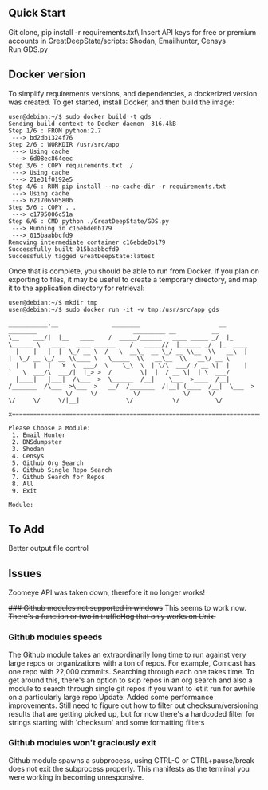 ## Quick Start
Git clone, pip install -r requirements.txt\ 
Insert API keys for free or premium accounts in GreatDeepState/scripts: Shodan, Emailhunter, Censys\
Run GDS.py

## Docker version
To simplify requirements versions, and dependencies, a dockerized version was created. To get started, install Docker, and then build the image:

```
user@debian:~/$ sudo docker build -t gds  .
Sending build context to Docker daemon  316.4kB
Step 1/6 : FROM python:2.7
 ---> bd2db1324f76
Step 2/6 : WORKDIR /usr/src/app
 ---> Using cache
 ---> 6d08ec864eec
Step 3/6 : COPY requirements.txt ./
 ---> Using cache
 ---> 21e31f0192e5
Step 4/6 : RUN pip install --no-cache-dir -r requirements.txt
 ---> Using cache
 ---> 62170650580b
Step 5/6 : COPY . .
 ---> c1795006c51a
Step 6/6 : CMD python ./GreatDeepState/GDS.py
 ---> Running in c16ebde0b179
 ---> 015baabbcfd9
Removing intermediate container c16ebde0b179
Successfully built 015baabbcfd9
Successfully tagged GreatDeepState:latest
```

Once that is complete, you should be able to run from Docker. If you plan on exporting to files, it may be useful to create a temporary directory, and map it to the application directory for retrieval:

```
user@debian:~/$ mkdir tmp
user@debian:~/$ sudo docker run -it -v tmp:/usr/src/app gds

___________.__               ________                      __    ________                           _________ __          __          
\__    ___/|  |__   ____    /  _____/______   ____ _____ _/  |_  \______ \   ____   ____ ______    /   _____//  |______ _/  |_  ____  
  |    |   |  |  \_/ __ \  /   \  __\_  __ \_/ __ \\__  \\   __\  |    |  \_/ __ \_/ __ \\____ \   \_____  \\   __\__  \\   __\/ __ \ 
  |    |   |   Y  \  ___/  \    \_\  \  | \/\  ___/ / __ \|  |    |    `   \  ___/\  ___/|  |_> >  /        \|  |  / __ \|  | \  ___/ 
  |____|   |___|  /\___  >  \______  /__|    \___  >____  /__|   /_______  /\___  >\___  >   __/  /_______  /|__| (____  /__|  \___  >
                \/     \/          \/            \/     \/               \/     \/     \/|__|             \/           \/          \/ 

x========================================================================================================================================

Please Choose a Module:
 1. Email Hunter 
 2. DNSdumpster 
 3. Shodan 
 4. Censys 
 5. Github Org Search
 6. Github Single Repo Search 
 7. Github Search for Repos 
 8. All 
 9. Exit 

Module:

```
## To Add
Better output file control

## Issues
Zoomeye API was taken down, therefore it no longer works!

~~### Github modules not supported in windows~~
This seems to work now. ~~There's a function or two in truffleHog that only works on Unix.~~

### Github modules speeds
The Github module takes an extraordinarily long time to run against very large repos or organizations with a ton of repos. For example, Comcast has one repo with 22,000 commits. Searching through each one takes time. To get around this, there's an option to skip repos in an org search and also a module to search through single git repos if you want to let it run for awhile on a particularly large repo
Update: Added some performance improvements. Still need to figure out how to filter out checksum/versioning results that are getting picked up, but for now there's a hardcoded filter for strings starting with 'checksum' and some formatting filters

### Github modules won't graciously exit
Github module spawns a subprocess, using CTRL-C or CTRL+pause/break does not exit the subprocess properly. This manifests as the terminal you were working in becoming unresponsive. 

